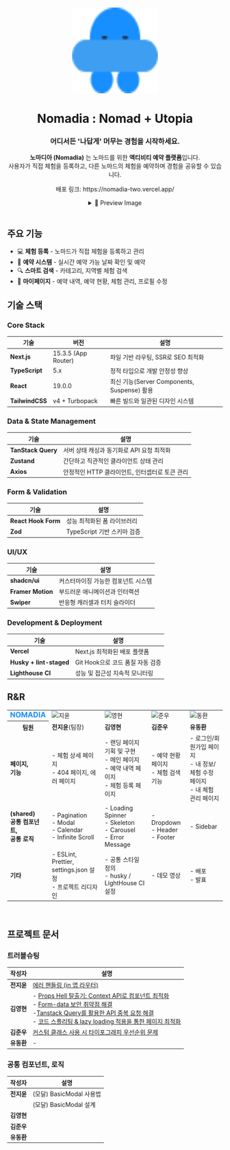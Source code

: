 <p align="center">
  <a href="https://nomadia-two.vercel.app/">
  <img width="200" height="200" alt="logo" src="./public/images/icons/logo.svg" />
  </a>
</p>

<div align="center">

# Nomadia : Nomad + Utopia

### 어디서든 '나답게' 머무는 경험을 시작하세요.

**노마디아 (Nomadia)** 는 노마드를 위한 **액티비티 예약 플랫폼**입니다.  
사용자가 직접 체험을 등록하고, 다른 노마드의 체험을 예약하며 경험을 공유할 수 있습니다.

</div>
<p align="center">
배포 링크: https://nomadia-two.vercel.app/
</p>

<div align="center">
<details>
<summary> 👀 Preview Image</summary>

#### 회원가입/로그인

## ![회원가입/로그인](public/images/gif/회원가입_로그인_2배속.gif)

#### 메인페이지 캐러셀

#### 메인페이지 리스트

#### 메인페이지 검색

---

#### 체험 등록

![체험 등록](public/images/gif/체험등록_2배속.gif)

#### 마이페이지 내 체험 관리 - 체험 수정

![체험 수정](public/images/gif/내체험관리_체험수정_2배속.gif)

#### 마이페이지 내 체험 관리 - 체험 삭제

![체험 삭제](public/images/gif/내체험관리_체험삭제.gif)

#### 마이페이지 예약 내역 - 취소

![예약내역-취소](public/images/gif/예약취소_2배속.gif)

#### 마이페이지 예약 내역 - 후기 작성

![예약내역-후기 작성](public/images/gif/예약내역_후기작성_2배속.gif)

#### 마이페이지 내 예약 현황

---

#### 상세페이지

---

</details>
<br>
</div>

## 주요 기능

- 💻 **체험 등록** - 노마드가 직접 체험을 등록하고 관리
- 📅 **예약 시스템** - 실시간 예약 가능 날짜 확인 및 예약
- 🔍 **스마트 검색** - 카테고리, 지역별 체험 검색
- 👤 **마이페이지** - 예약 내역, 예약 현황, 체험 관리, 프로필 수정

## 기술 스택

### **Core Stack**

| 기술            | 버전                | 설명                                        |
| --------------- | ------------------- | ------------------------------------------- |
| **Next.js**     | 15.3.5 (App Router) | 파일 기반 라우팅, SSR로 SEO 최적화          |
| **TypeScript**  | 5.x                 | 정적 타입으로 개발 안정성 향상              |
| **React**       | 19.0.0              | 최신 기능(Server Components, Suspense) 활용 |
| **TailwindCSS** | v4 + Turbopack      | 빠른 빌드와 일관된 디자인 시스템            |

### **Data & State Management**

| 기술               | 설명                                           |
| ------------------ | ---------------------------------------------- |
| **TanStack Query** | 서버 상태 캐싱과 동기화로 API 요청 최적화      |
| **Zustand**        | 간단하고 직관적인 클라이언트 상태 관리         |
| **Axios**          | 안정적인 HTTP 클라이언트, 인터셉터로 토큰 관리 |

### **Form & Validation**

| 기술                | 설명                        |
| ------------------- | --------------------------- |
| **React Hook Form** | 성능 최적화된 폼 라이브러리 |
| **Zod**             | TypeScript 기반 스키마 검증 |

### **UI/UX**

| 기술              | 설명                                |
| ----------------- | ----------------------------------- |
| **shadcn/ui**     | 커스터마이징 가능한 컴포넌트 시스템 |
| **Framer Motion** | 부드러운 애니메이션과 인터랙션      |
| **Swiper**        | 반응형 캐러셀과 터치 슬라이더       |

### **Development & Deployment**

| 기술                    | 설명                             |
| ----------------------- | -------------------------------- |
| **Vercel**              | Next.js 최적화된 배포 플랫폼     |
| **Husky + lint-staged** | Git Hook으로 코드 품질 자동 검증 |
| **Lighthouse CI**       | 성능 및 접근성 지속적 모니터링   |

## R&R

<table>
  <tr>
    <td>
    <img src="./public/images/icons/nomadia.svg" alt="노마디아" width="200" />
    </td>
    <td>
    <img width="700" alt="지윤" src="https://github.com/user-attachments/assets/5dc9a246-7db3-4770-98e2-1c8ca6500c96" />
    </td>
    <td>
    <img width="700" alt="영현" src="https://github.com/user-attachments/assets/7a783360-154a-4bc8-be12-227523f40734" />
    </td>
    <td>
    <img width="700" alt="준우" src="https://github.com/user-attachments/assets/a4e25b3d-5dd7-4579-afdf-f7c7721bf352" />
    </td>
    <td>
    <img width="700" alt="동환" src="https://github.com/user-attachments/assets/af171698-31e7-4aec-a27f-e91394195e09" />
    </td>
  </tr>
  <tr>
    <th>팀원</th>
    <td><strong>전지윤</strong>(팀장)</td>
    <td><strong>김영현</strong></td>
    <td><strong>김준우</strong></td>
    <td><strong>유동환</strong></td>
  </tr>
  <tr>
    <td><strong>페이지,<br> 기능</strong></td>
    <td>
      - 체험 상세 페이지<br>
      - 404 페이지, 에러 페이지<br>
    </td>
    <td>
      - 랜딩 페이지 기획 및 구현<br>
      - 메인 페이지<br>
      - 예약 내역 페이지<br>
      - 체험 등록 페이지<br>
    </td>
    <td>
      - 예약 현황 페이지<br>
      - 체험 검색 기능<br>
    </td>
    <td>
      - 로그인/회원가입 페이지<br>
      - 내 정보/체험 수정 페이지<br>
      - 내 체험 관리 페이지<br>
    </td>
  </tr>
  <tr>
    <td><strong>(shared)<br> 공통 컴포넌트, <br> 공통 로직</strong></td>
    <td>
      - Pagination<br>
      - Modal<br>
      - Calendar<br>
      - Infinite Scroll
    </td>
    <td>      
      - Loading Spinner<br>
      - Skeleton<br>
      - Carousel<br>
      - Error Message<br> 
    </td>
    <td>
      - Dropdown<br>
      - Header<br>
      - Footer<br>
    </td>
    <td>- Sidebar</td>
  </tr>
  <tr>
    <td><strong>기타</strong></td>
    <td>- ESLint, Prettier, settings.json 설정<br>- 프로젝트 리디자인</td>
    <td>- 공통 스타일 정의<br>- husky / LightHouse CI 설정 </td>
    <td>- 데모 영상</td>
    <td>- 배포<br> - 발표</td>
  </tr>
</table>

<br>

## 프로젝트 문서

### 트러블슈팅

| 작성자     | 설명                                                                                                                                                                                                                                                                                                                                                                                                                                                                                                                                                           |
| ---------- | -------------------------------------------------------------------------------------------------------------------------------------------------------------------------------------------------------------------------------------------------------------------------------------------------------------------------------------------------------------------------------------------------------------------------------------------------------------------------------------------------------------------------------------------------------------- |
| **전지윤** | [에러 핸들링 (in 앱 라우터)](https://www.notion.so/in-237bbeae3e2b80588e00f306680edaec)                                                                                                                                                                                                                                                                                                                                                                                                                                                                        |
| **김영현** | - [Props Hell 탈출기: Context API로 컴포넌트 최적화](https://www.notion.so/Props-Hell-Context-API-263b2ffc607580b5923cd91b1bd088d4) <br> - [Form-data 보안 취약점 해결](https://www.notion.so/form-data-263b2ffc607580fc9f92f3a23698cdd7?source=copy_link)<br> -[Tanstack Query를 활용한 API 중복 요청 해결](https://www.notion.so/Tanstack-Query-API-263b2ffc607580df8b40d836d1afb1fc?source=copy_link) <br> - [코드 스플리팅 & lazy loading 적용을 통한 페이지 최적화](https://www.notion.so/Lazy-Loading-263b2ffc607580088b60c780d4d67af7?source=copy_link) |
| **김준우** | [커스텀 클래스 사용 시 타이포그래피 우선순위 문제](https://www.notion.so/248bbeae3e2b80adb9b2c8a16d298ea0)                                                                                                                                                                                                                                                                                                                                                                                                                                                     |
| **유동환** | -                                                                                                                                                                                                                                                                                                                                                                                                                                                                                                                                                              |

### 공통 컴포넌트, 로직

| 작성자     | 설명                     |
| ---------- | ------------------------ |
| **전지윤** | (모달) BasicModal 사용법 |
|            | (모달) BasicModal 설계   |
| **김영현** |                          |
| **김준우** |                          |
| **유동환** |                          |
